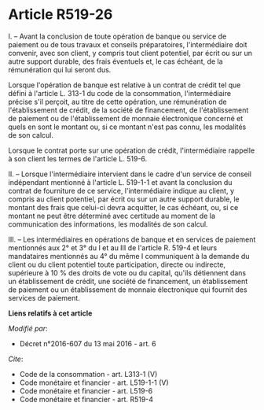 # Article R519-26

I. – Avant la conclusion de toute opération de banque ou service de paiement ou de tous travaux et conseils préparatoires,
l'intermédiaire doit convenir, avec son client, y compris tout client potentiel, par écrit ou sur un autre support durable,
des frais éventuels et, le cas échéant, de la rémunération qui lui seront dus. 

Lorsque l'opération de banque est relative à un contrat de crédit tel que défini à l'article L. 313-1 du code de la
consommation, l'intermédiaire précise s'il perçoit, au titre de cette opération, une rémunération de l'établissement de
crédit, de la société de financement, de l'établissement de paiement ou de l'établissement de monnaie électronique concerné
et quels en sont le montant ou, si ce montant n'est pas connu, les modalités de son calcul. 

Lorsque le contrat porte sur une opération de crédit, l'intermédiaire rappelle à son client les termes de l'article L.
519-6. 

II. – Lorsque l'intermédiaire intervient dans le cadre d'un service de conseil indépendant mentionné à l'article L. 519-1-1
et avant la conclusion du contrat de fourniture de ce service, l'intermédiaire indique au client, y compris au client
potentiel, par écrit ou sur un autre support durable, le montant des frais que celui-ci devra acquitter, le cas échéant, ou,
si ce montant ne peut être déterminé avec certitude au moment de la communication des informations, les modalités de son
calcul. 

III. – Les intermédiaires en opérations de banque et en services de paiement mentionnés aux 2° et 3° du I et au III de
l'article R. 519-4 et leurs mandataires mentionnés au 4° du même I communiquent à la demande du client ou du client potentiel
toute participation, directe ou indirecte, supérieure à 10 % des droits de vote ou du capital, qu'ils détiennent dans un
établissement de crédit, une société de financement, un établissement de paiement ou un établissement de monnaie électronique
qui fournit des services de paiement.

**Liens relatifs à cet article**

_Modifié par_:

  - Décret n°2016-607 du 13 mai 2016 - art. 6

_Cite_:

  - Code de la consommation - art. L313-1 (V)
  - Code monétaire et financier - art. L519-1-1 (V)
  - Code monétaire et financier - art. L519-6
  - Code monétaire et financier - art. R519-4
